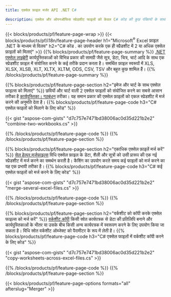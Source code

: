 ```yaml
---
title: एक्सेल फ़ाइल मर्जर API .NET C#

description: एक्सेल और ओपनऑफिस स्प्रेडशीट फाइलों को केवल C# कोड की कुछ पंक्तियों के साथ संयोजित करें।
---
```

{{< blocks/products/pf/feature-page-wrap >}}
{{< blocks/products/pf/i18n/feature-page-header h1="Microsoft<sup>&reg;</sup> Excel फ़ाइल .NET के माध्यम से विलय" h2="C# कोड . का उपयोग करके एक ही स्प्रैडशीट में 2 या अधिक एक्सेल फ़ाइलों को मिलाएं" >}}
{{% blocks/products/pf/feature-page-summary %}}
[.NET एक्सेल लाइब्रेरी](/cells/net/) कार्यपुस्तिकाओं को विभिन्न प्रकार की सामग्री जैसे सूत्र, डेटा, चित्र, चार्ट आदि के साथ एक स्प्रेडशीट फ़ाइल में संयोजित करने के कई तरीके प्रदान करता है। समर्थित फ़ाइल स्वरूपों में XLS, XLSX, XLSB, XLT, XLTX, XLTM, ODS, CSV, TSV और बहुत कुछ शामिल हैं।
{{% /blocks/products/pf/feature-page-summary %}}

{{% blocks/products/pf/feature-page-section h2="इमेज और चार्ट के साथ एक्सेल फाइल्स को मिलाएं" %}}
छवियों और चार्ट वाली 2 एक्सेल फाइलों को संयोजित करने का सबसे आसान तरीका है [कार्यपुस्तिका। गठबंधन](https://reference.aspose.com/cells/net/aspose.cells/workbook/methods/combine) तरीका। यह समान प्रकार की एक्सेल फ़ाइलों को एकल स्प्रेडशीट में मर्ज करने की अनुमति देता है।
{{% blocks/products/pf/feature-page-code h3="C# एक्सेल फाइलों को मिलाने के लिए कोड" %}}

{{< gist "aspose-com-gists" "d7c757e7471bd38006ac0d35d221b2e2" "combine-two-workbooks.cs" >}}

{{% /blocks/products/pf/feature-page-code %}}
{{% /blocks/products/pf/feature-page-section %}}

{{% blocks/products/pf/feature-page-section h2="एकाधिक एक्सेल फ़ाइलें मर्ज करें" %}}
[सेल हेल्पर.मर्जफाइल्स](https://reference.aspose.com/cells/net/aspose.cells/cellshelper/methods/mergefiles) विधि एक्सेल फ़ाइल के डेटा, शैली और सूत्रों को उसी प्रारूप की एक नई स्प्रेडशीट में मर्ज करने का समर्थन करती है। कैशिंग का उपयोग करते समय कई फाइलों को मर्ज करने का यह एक प्रभावी तरीका है। 
{{% blocks/products/pf/feature-page-code h3="C# कई एक्सेल फाइलों को मर्ज करने के लिए कोड" %}}

{{< gist "aspose-com-gists" "d7c757e7471bd38006ac0d35d221b2e2" "merge-several-excel-files.cs" >}}

{{% /blocks/products/pf/feature-page-code %}}
{{% /blocks/products/pf/feature-page-section %}}

{{% blocks/products/pf/feature-page-section h2="वर्कशीट को कॉपी करके एक्सेल फाइल्स को मर्ज करें" %}}
[वर्कशीट.कॉपी](https://reference.aspose.com/cells/net/aspose.cells/worksheet/methods/copy/index) किसी स्रोत कार्यपत्रक से डेटा की प्रतिलिपि बनाने और कार्यपुस्तिकाओं के भीतर या उसके बीच किसी अन्य कार्यपत्रक में स्वरूपण करने के लिए उपयोग किया जा सकता है। विधि स्रोत वर्कशीट ऑब्जेक्ट को पैरामीटर के रूप में लेती है।
{{% blocks/products/pf/feature-page-code h3="C# एक्सेल फाइलों में वर्कशीट कॉपी करने के लिए कोड" %}}

{{< gist "aspose-com-gists" "d7c757e7471bd38006ac0d35d221b2e2" "copy-worksheets-across-excel-files.cs" >}}

{{% /blocks/products/pf/feature-page-code %}}
{{% /blocks/products/pf/feature-page-section %}}

{{< blocks/products/pf/feature-page-options formats="all" afterslug="Merger" >}}
